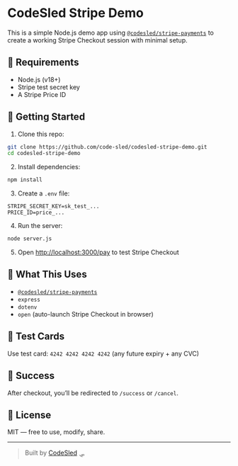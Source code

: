 # CodeSled Stripe Demo

This is a simple Node.js demo app using [`@codesled/stripe-payments`](https://www.npmjs.com/package/@codesled/stripe-payments) to create a working Stripe Checkout session with minimal setup.

## 🔧 Requirements

- Node.js (v18+)
- Stripe test secret key
- A Stripe Price ID

## 🚀 Getting Started

1. Clone this repo:

```bash
git clone https://github.com/code-sled/codesled-stripe-demo.git
cd codesled-stripe-demo
```

2. Install dependencies:

```bash
npm install
```

3. Create a `.env` file:

```env
STRIPE_SECRET_KEY=sk_test_...
PRICE_ID=price_...
```

4. Run the server:

```bash
node server.js
```

5. Open [http://localhost:3000/pay](http://localhost:3000/pay) to test Stripe Checkout

## 🧠 What This Uses

- [`@codesled/stripe-payments`](https://www.npmjs.com/package/@codesled/stripe-payments)
- `express`
- `dotenv`
- `open` (auto-launch Stripe Checkout in browser)

## 🧪 Test Cards

Use test card: `4242 4242 4242 4242` (any future expiry + any CVC)

## 🏁 Success

After checkout, you’ll be redirected to `/success` or `/cancel`.

## 🧼 License

MIT — free to use, modify, share.

---

> Built by [CodeSled](https://codesled.com) 🛷


